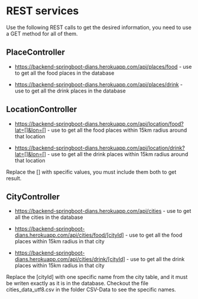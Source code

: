 # REST services
Use the following REST calls to get the desired information, you need to use a GET method for all of them.

## PlaceController

* https://backend-springboot-dians.herokuapp.com/api/places/food - use to get all the food places in the database

* https://backend-springboot-dians.herokuapp.com/api/places/drink - use to get all the drink places in the database


## LocationController

* https://backend-springboot-dians.herokuapp.com/api/location/food?lat=[]&lon=[] - use to get all the food places within 15km radius around that location

* https://backend-springboot-dians.herokuapp.com/api/location/drink?lat=[]&lon=[] - use to get all the drink places within 15km radius around that location

Replace the [] with specific values, you must include them both to get result.


## CityController

* https://backend-springboot-dians.herokuapp.com/api/cities - use to get all the cities in the database

* https://backend-springboot-dians.herokuapp.com/api/cities/food/[cityId] - use to get all the food places within 15km radius in that city

* https://backend-springboot-dians.herokuapp.com/api/cities/drink/[cityId] - use to get all the drink places within 15km radius in that city

Replace the [cityId] with one specific name from the city table, and it must be writen exactly as it is in the database.
Checkout the file cities_data_utf8.csv in the folder CSV-Data to see the specific names.